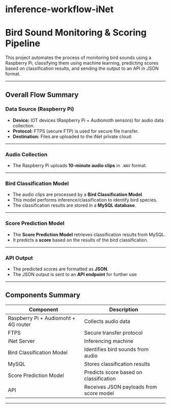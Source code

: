 # inference-workflow-iNet

# Bird Sound Monitoring & Scoring Pipeline

This project automates the process of monitoring bird sounds using a Raspberry Pi, classifying them using machine learning, predicting scores based on classification results, and sending the output to an API in JSON format.

---

## Overall Flow Summary

### Data Source (Raspberry Pi)
- **Device:** IOT devices (Raspberry Pi + Audiomoth sensors) for audio data collection.
- **Protocol:** FTPS (secure FTP) is used for secure file transfer.
- **Destination:** Files are uploaded to the iNet private cloud:

---

### Audio Collection
- The Raspberry Pi uploads **10-minute audio clips** in `.WAV` format.

---

### Bird Classification Model
- The audio clips are processed by a **Bird Classification Model**.
- This model performs inference/classification to identify bird species. 
- The classification results are stored in a **MySQL database**.

---

### Score Prediction Model
- The **Score Prediction Model** retrieves classification results from MySQL.
- It predicts a **score** based on the results of the bird classification.

---

### API Output
- The predicted scores are formatted as **JSON**.
- The JSON output is sent to an **API endpoint** for further use

---

## Components Summary
| Component                | Description                                  |
|--------------------------|----------------------------------------------|
| Raspberry Pi + Audiomoht + 4G router        | Collects audio data                          |
| FTPS                     | Secure transfer protocol                     |
| iNet Server              | Inferencing machine               |
| Bird Classification Model| Identifies bird sounds from audio            |
| MySQL                    | Stores classification results               |
| Score Prediction Model   | Predicts score based on classification       |
| API                      | Receives JSON payloads from score model      |


---



